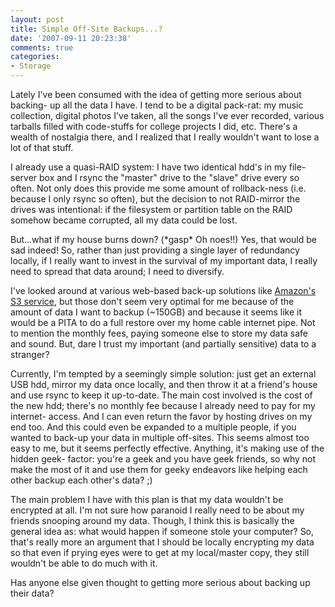 ```yaml
---
layout: post
title: Simple Off-Site Backups...?
date: '2007-09-11 20:23:38'
comments: true
categories:
- Storage
---
```


Lately I've been consumed with the idea of getting more serious about backing-
up all the data I have. I tend to be a digital pack-rat: my music collection,
digital photos I've taken, all the songs I've ever recorded, various tarballs
filled with code-stuffs for college projects I did, etc. There's a wealth of
nostalgia there, and I realized that I really wouldn't want to lose a lot of
that stuff.

<!-- more -->

I already use a quasi-RAID system: I have two identical hdd's in my file-
server box and I rsync the "master" drive to the "slave" drive every so often.
Not only does this provide me some amount of rollback-ness (i.e. because I
only rsync so often), but the decision to not RAID-mirror the drives was
intentional: if the filesystem or partition table on the RAID somehow became
corrupted, all my data could be lost.

But...what if my house burns down? (\*gasp\* Oh noes!!) Yes, that would be sad
indeed! So, rather than just providing a single layer of redundancy locally,
if I really want to invest in the survival of my important data, I really need
to spread that data around; I need to diversify.

I've looked around at various web-based back-up solutions like
[Amazon's S3 service](http://aws.amazon.com/s3), but those don't seem very optimal for me
because of the amount of data I want to backup (~150GB) and because it seems
like it would be a PITA to do a full restore over my home cable internet pipe.
Not to mention the monthly fees, paying someone else to store my data safe and
sound. But, dare I trust my important (and partially sensitive) data to a
stranger?

Currently, I'm tempted by a seemingly simple solution: just get an external
USB hdd, mirror my data once locally, and then throw it at a friend's house
and use rsync to keep it up-to-date. The main cost involved is the cost of the
new hdd; there's no monthly fee because I already need to pay for my internet-
access. And I can even return the favor by hosting drives on my end too. And
this could even be expanded to a multiple people, if you wanted to back-up
your data in multiple off-sites. This seems almost too easy to me, but it
seems perfectly effective. Anything, it's making use of the hidden geek-
factor: you're a geek and you have geek friends, so why not make the most of
it and use them for geeky endeavors like helping each other backup each
other's data? ;)

The main problem I have with this plan is that my data wouldn't be encrypted
at all. I'm not sure how paranoid I really need to be about my friends
snooping around my data. Though, I think this is basically the general idea
as: what would happen if someone stole your computer? So, that's really more
an argument that I should be locally encrypting my data so that even if prying
eyes were to get at my local/master copy, they still wouldn't be able to do
much with it.

Has anyone else given thought to getting more serious about backing up their
data?

